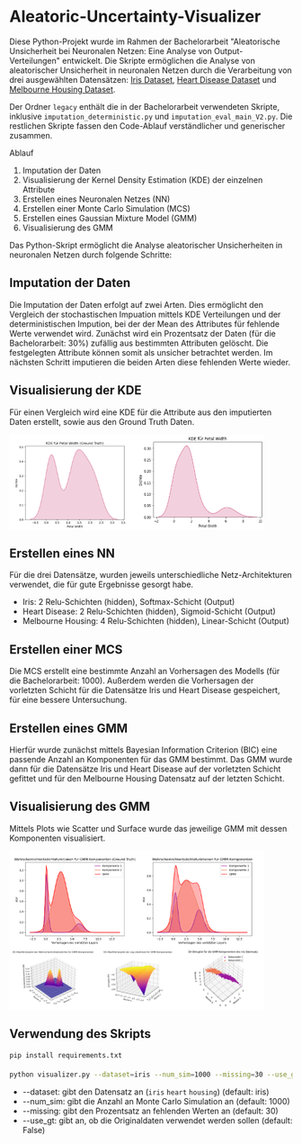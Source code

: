 # Aleatoric-Uncertainty-Visualizer
Diese Python-Projekt wurde im Rahmen der Bachelorarbeit "Aleatorische Unsicherheit bei Neuronalen Netzen: Eine Analyse von Output-Verteilungen" entwickelt. Die Skripte ermöglichen die Analyse von aleatorischer Unsicherheit in neuronalen Netzen durch die Verarbeitung von drei ausgewählten Datensätzen: [Iris Dataset](https://www.kaggle.com/datasets/uciml/iris), [Heart Disease Dataset](https://www.kaggle.com/datasets/johnsmith88/heart-disease-dataset) und [Melbourne Housing Dataset](https://www.kaggle.com/datasets/dansbecker/melbourne-housing-snapshot/data).

Der Ordner ```legacy``` enthält die in der Bachelorarbeit verwendeten Skripte, inklusive ```imputation_deterministic.py``` und ```imputation_eval_main_V2.py```. Die restlichen Skripte fassen den Code-Ablauf verständlicher und generischer zusammen.

Ablauf
1. Imputation der Daten
2. Visualisierung der Kernel Density Estimation (KDE) der einzelnen Attribute
3. Erstellen eines Neuronalen Netzes (NN)
4. Erstellen einer Monte Carlo Simulation (MCS)
5. Erstellen eines Gaussian Mixture Model (GMM)
6. Visualisierung des GMM

Das Python-Skript ermöglicht die Analyse aleatorischer Unsicherheiten in neuronalen Netzen durch folgende Schritte:

## Imputation der Daten

Die Imputation der Daten erfolgt auf zwei Arten. Dies ermöglicht den Vergleich der stochastischen Impuation mittels KDE Verteilungen und der deterministischen Impution, bei der der Mean des Attributes für fehlende Werte verwendet wird. Zunächst wird ein Prozentsatz der Daten (für die Bachelorarbeit: 30%) zufällig aus bestimmten Attributen gelöscht. Die festgelegten Attribute können somit als unsicher betrachtet werden. Im nächsten Schritt imputieren die beiden Arten diese fehlenden Werte wieder. 

## Visualisierung der KDE

Für einen Vergleich wird eine KDE für die Attribute aus den imputierten Daten erstellt, sowie aus den Ground Truth Daten.
<div style="display: flex;">
  <img src="/images/iris_kde_pw_gt.png" style="width: 45%;" />
  <img src="/images/iris_kde_pw.png" style="width: 45%;" /> 
</div>

## Erstellen eines NN

Für die drei Datensätze, wurden jeweils unterschiedliche Netz-Architekturen verwendet, die für gute Ergebnisse gesorgt habe.
- Iris: 2 Relu-Schichten (hidden), Softmax-Schicht (Output)
- Heart Disease: 2 Relu-Schichten (hidden), Sigmoid-Schicht (Output)
- Melbourne Housing: 4 Relu-Schichten (hidden), Linear-Schicht (Output)

## Erstellen einer MCS

Die MCS erstellt eine bestimmte Anzahl an Vorhersagen des Modells (für die Bachelorarbeit: 1000). Außerdem werden die Vorhersagen der vorletzten Schicht für die Datensätze Iris und Heart Disease gespeichert, für eine bessere Untersuchung.

## Erstellen eines GMM

Hierfür wurde zunächst mittels Bayesian Information Criterion (BIC) eine passende Anzahl an Komponenten für das GMM bestimmt. Das GMM wurde dann für die Datensätze Iris und Heart Disease auf der vorletzten Schicht gefittet und für den Melbourne Housing Datensatz auf der letzten Schicht.

## Visualisierung des GMM

Mittels Plots wie Scatter und Surface wurde das jeweilige GMM mit dessen Komponenten visualisiert.
<div style="display: flex;">
  <img src="/images/iris_gmm_gt_final.png" style="width: 45%;" />
  <img src="/images/iris_gmm_final.png" style="width: 45%;" /> 
</div>
<div style="display: flex;">
  <img src="/images/iris_pdf.png" style="width: 30%;" />
  <img src="/images/iris_log.png" style="width: 30%;" /> 
  <img src="/images/iris_scatter_1-4-3_neuron.png" style="width: 30%;" /> 
</div>

## Verwendung des Skripts
```bash
pip install requirements.txt

python visualizer.py --dataset=iris --num_sim=1000 --missing=30 --use_gt=False
```
- --dataset: gibt den Datensatz an (```iris``` ```heart``` ```housing```) (default: iris)
- --num_sim: gibt die Anzahl an Monte Carlo Simulation an (default: 1000)
- --missing: gibt den Prozentsatz an fehlenden Werten an (default: 30)
- --use_gt: gibt an, ob die Originaldaten verwendet werden sollen (default: False)
